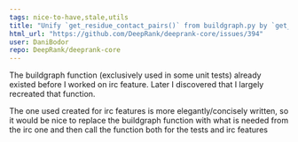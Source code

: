 ```yaml
---
tags: nice-to-have,stale,utils
title: "Unify `get_residue_contact_pairs()` from buildgraph.py by `get_IRCs()` from irc.py"
html_url: "https://github.com/DeepRank/deeprank-core/issues/394"
user: DaniBodor
repo: DeepRank/deeprank-core
---
```


The buildgraph function (exclusively used in some unit tests) already existed before I worked on irc feature. Later I discovered that I largely recreated that function.

The one used created for irc features is more elegantly/concisely written, so it would be nice to replace the buildgraph function with what is needed from the irc one and then call the function both for the tests and irc features